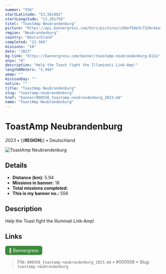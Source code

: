 ```yaml
---
nummer: "556"
startLatitude: "53,561402"
startLongitude: "13,261756"
titel: "ToastAmp Neubrandenburg"
picture: "https://api.bannergress.com/bnrs/pictures/c89ef58e3c7328c4ea37fff8be3a6af2"
region: "Neubrandenburg"
country: "Deutschland"
completed: "12.384"
missions: "18"
date: "2023"
bg-link: "https://bannergress.com/banner/toastamp-neubrandenburg-812a"
onyx: "0"
description: "Help the Toast fight the Illuminati Link-Amp!"
lengthKMeters: "5,944"
umap: ""
missionDay: ""
notice: ""
title: "ToastAmp Neubrandenburg"
slug: "toastamp-neubrandenburg"
href: "banner/000556_toastamp-neubrandenburg_2023.md"
name: "ToastAmp Neubrandenburg"
---
```

# ToastAmp Neubrandenburg

*2023* • {{__REGION__}} • Deutschland

![ToastAmp Neubrandenburg](https://api.bannergress.com/bnrs/pictures/c89ef58e3c7328c4ea37fff8be3a6af2)



## Details
- **Distance (km):** 5.94
- **Missions in banner:** 18
- **Total missions completed:** 
- **This is my banner no.:** 556



## Description
Help the Toast fight the Illuminati Link-Amp!



## Links
<a href="https://bannergress.com/banner/toastamp-neubrandenburg-812a" target="_blank" style="display:inline-block;margin-right:8px;padding:6px 12px;background:#3c8b3c;color:#fff;text-decoration:none;border-radius:6px;">🔗 Bannergress</a>



> File: `000556_toastamp-neubrandenburg_2023.md` • #000556 • Slug: `toastamp-neubrandenburg`
